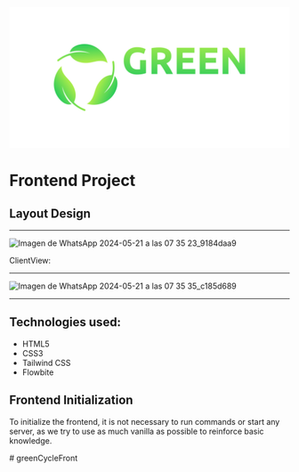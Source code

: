<div style="text-align: center;">
  <img src="/public/assets/icons/GrenCycle logo.svg" alt="Project Logo">
</div>

# Frontend Project

## Layout Design

---

![Imagen de WhatsApp 2024-05-21 a las 07 35 23_9184daa9](https://github.com/freelanceAP/GreenCycle-Front/assets/146902175/cac24ea1-cfd0-4484-8c16-fa1d9d681f54)

ClientView:

---

![Imagen de WhatsApp 2024-05-21 a las 07 35 35_c185d689](https://github.com/freelanceAP/GreenCycle-Front/assets/146902175/f659b2a3-9b34-4dc5-85e1-ecf37b892f55)

---

## Technologies used:

- HTML5
- CSS3
- Tailwind CSS
- Flowbite

## Frontend Initialization

To initialize the frontend, it is not necessary to run commands or start any server, as we try to use as much vanilla as possible to reinforce basic knowledge.



#   g r e e n C y c l e F r o n t 
 
 